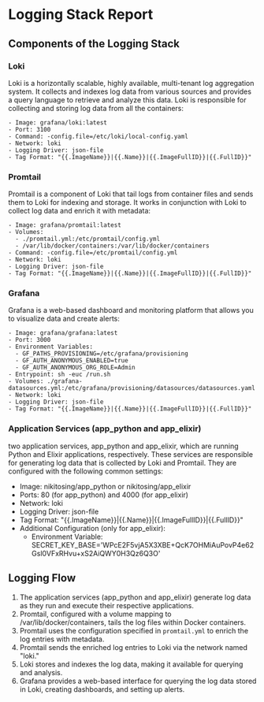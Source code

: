 # Logging Stack Report

## Components of the Logging Stack

### Loki

Loki is a horizontally scalable, highly available, multi-tenant log aggregation system. It collects and indexes log data from various sources and provides a query language to retrieve and analyze this data. Loki is responsible for collecting and storing log data from all the containers:

```
- Image: grafana/loki:latest
- Port: 3100
- Command: -config.file=/etc/loki/local-config.yaml
- Network: loki
- Logging Driver: json-file
- Tag Format: "{{.ImageName}}|{{.Name}}|{{.ImageFullID}}|{{.FullID}}"
```

### Promtail

Promtail is a component of Loki that tail logs from container files and sends them to Loki for indexing and storage. It works in conjunction with Loki to collect log data and enrich it with metadata:

```
- Image: grafana/promtail:latest
- Volumes:
  - ./promtail.yml:/etc/promtail/config.yml
  - /var/lib/docker/containers:/var/lib/docker/containers
- Command: -config.file=/etc/promtail/config.yml
- Network: loki
- Logging Driver: json-file
- Tag Format: "{{.ImageName}}|{{.Name}}|{{.ImageFullID}}|{{.FullID}}"
```

### Grafana

Grafana is a web-based dashboard and monitoring platform that allows you to visualize data and create alerts:

```
- Image: grafana/grafana:latest
- Port: 3000
- Environment Variables:
  - GF_PATHS_PROVISIONING=/etc/grafana/provisioning
  - GF_AUTH_ANONYMOUS_ENABLED=true
  - GF_AUTH_ANONYMOUS_ORG_ROLE=Admin
- Entrypoint: sh -euc /run.sh
- Volumes: ./grafana-datasources.yml:/etc/grafana/provisioning/datasources/datasources.yaml
- Network: loki
- Logging Driver: json-file
- Tag Format: "{{.ImageName}}|{{.Name}}|{{.ImageFullID}}|{{.FullID}}"
```

### Application Services (app_python and app_elixir)

two application services, app_python and app_elixir, which are running Python and Elixir applications, respectively. These services are responsible for generating log data that is collected by Loki and Promtail. They are configured with the following common settings:

- Image: nikitosing/app_python or nikitosing/app_elixir
- Ports: 80 (for app_python) and 4000 (for app_elixir)
- Network: loki
- Logging Driver: json-file
- Tag Format: "{{.ImageName}}|{{.Name}}|{{.ImageFullID}}|{{.FullID}}"
- Additional Configuration (only for app_elixir):
  - Environment Variable: SECRET_KEY_BASE='WPcE2F5vjA5X3XBE+QcK7OHMiAuPovP4e62Gsl0VFxRHvu+xS2AiQWY0H3Qz6Q3O'

## Logging Flow

1. The application services (app_python and app_elixir) generate log data as they run and execute their respective applications.
2. Promtail, configured with a volume mapping to /var/lib/docker/containers, tails the log files within Docker containers.
3. Promtail uses the configuration specified in `promtail.yml` to enrich the log entries with metadata.
4. Promtail sends the enriched log entries to Loki via the network named "loki."
5. Loki stores and indexes the log data, making it available for querying and analysis.
6. Grafana provides a web-based interface for querying the log data stored in Loki, creating dashboards, and setting up alerts.



